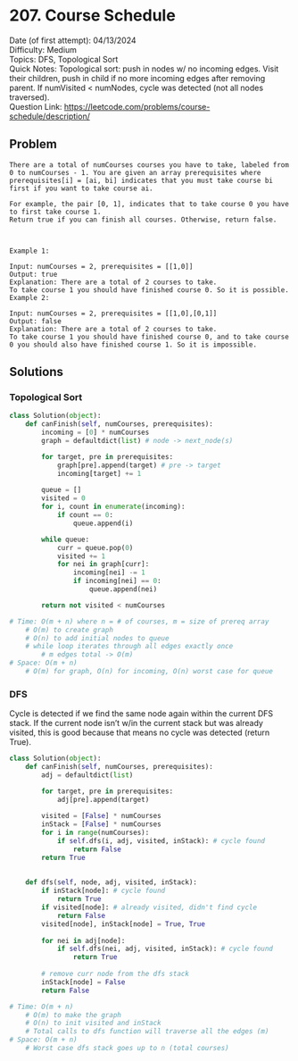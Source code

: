 # 207. Course Schedule

Date (of first attempt): 04/13/2024  
Difficulty: Medium  
Topics: DFS, Topological Sort  
Quick Notes: Topological sort: push in nodes w/ no incoming edges. Visit their children, push in child if no more incoming edges after removing parent. If numVisited < numNodes, cycle was detected (not all nodes traversed).  
Question Link: https://leetcode.com/problems/course-schedule/description/  

## Problem

```
There are a total of numCourses courses you have to take, labeled from 0 to numCourses - 1. You are given an array prerequisites where prerequisites[i] = [ai, bi] indicates that you must take course bi first if you want to take course ai.

For example, the pair [0, 1], indicates that to take course 0 you have to first take course 1.
Return true if you can finish all courses. Otherwise, return false.

 

Example 1:

Input: numCourses = 2, prerequisites = [[1,0]]
Output: true
Explanation: There are a total of 2 courses to take. 
To take course 1 you should have finished course 0. So it is possible.
Example 2:

Input: numCourses = 2, prerequisites = [[1,0],[0,1]]
Output: false
Explanation: There are a total of 2 courses to take. 
To take course 1 you should have finished course 0, and to take course 0 you should also have finished course 1. So it is impossible.
```

## Solutions

### Topological Sort

```python
class Solution(object):
    def canFinish(self, numCourses, prerequisites):
        incoming = [0] * numCourses
        graph = defaultdict(list) # node -> next_node(s)

        for target, pre in prerequisites:
            graph[pre].append(target) # pre -> target
            incoming[target] += 1
        
        queue = []
        visited = 0
        for i, count in enumerate(incoming):
            if count == 0:
                queue.append(i)

        while queue:
            curr = queue.pop(0)
            visited += 1
            for nei in graph[curr]:
                incoming[nei] -= 1
                if incoming[nei] == 0:
                    queue.append(nei)

        return not visited < numCourses

# Time: O(m + n) where n = # of courses, m = size of prereq array
    # O(m) to create graph
    # O(n) to add initial nodes to queue
    # while loop iterates through all edges exactly once
        # m edges total -> O(m)
# Space: O(m + n)
    # O(m) for graph, O(n) for incoming, O(n) worst case for queue
```

### DFS

Cycle is detected if we find the same node again within the current DFS stack. If the current node isn’t w/in the current stack but was already visited, this is good because that means no cycle was detected (return True). 

```python
class Solution(object):
    def canFinish(self, numCourses, prerequisites):
        adj = defaultdict(list)

        for target, pre in prerequisites:
            adj[pre].append(target)
        
        visited = [False] * numCourses
        inStack = [False] * numCourses
        for i in range(numCourses):
            if self.dfs(i, adj, visited, inStack): # cycle found
                return False
        return True
        
    
    def dfs(self, node, adj, visited, inStack):
        if inStack[node]: # cycle found
            return True
        if visited[node]: # already visited, didn't find cycle
            return False
        visited[node], inStack[node] = True, True
        
        for nei in adj[node]:
            if self.dfs(nei, adj, visited, inStack): # cycle found
                return True
        
        # remove curr node from the dfs stack
        inStack[node] = False
        return False

# Time: O(m + n)
    # O(m) to make the graph
    # O(n) to init visited and inStack
    # Total calls to dfs function will traverse all the edges (m)
# Space: O(m + n)
    # Worst case dfs stack goes up to n (total courses)
```